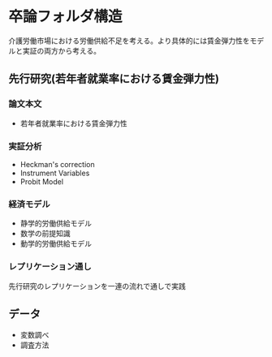 # 卒論フォルダ構造

介護労働市場における労働供給不足を考える。より具体的には賃金弾力性をモデルと実証の両方から考える。

## 先行研究(若年者就業率における賃金弾力性)

### 論文本文
- 若年者就業率における賃金弾力性

### 実証分析
- Heckman's correction
- Instrument Variables
- Probit Model

### 経済モデル
- 静学的労働供給モデル
- 数学の前提知識
- 動学的労働供給モデル

### レプリケーション通し
先行研究のレプリケーションを一連の流れで通しで実践

## データ
- 変数調べ
- 調査方法

